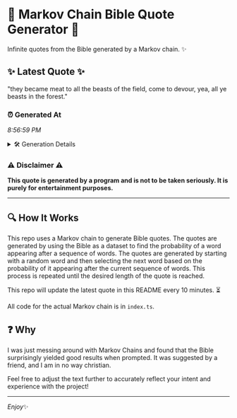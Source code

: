 # 📖 Markov Chain Bible Quote Generator 📖

Infinite quotes from the Bible generated by a Markov chain. ✨

## ✨ Latest Quote ✨
"they became meat to all the beasts of the field, come to devour, yea, all ye beasts in the forest."

### ⏰ Generated At
*8:56:59 PM*

<details>
    <summary>🛠️ Generation Details</summary>
    <p>
        <strong>🌱 Seed:</strong> they<br>
        <strong>🔄 Iterations:</strong> 19<br>
        <strong>📜 Context History:</strong><br>[ they ]: became<br>[ they, became ]: meat<br>[ they, became, meat ]: to<br>[ they, became, meat, to ]: all<br>[ they, became, meat, to, all ]: the<br>[ they, became, meat, to, all, the ]: beasts<br>[ became, meat, to, all, the, beasts ]: of<br>[ meat, to, all, the, beasts, of ]: the<br>[ to, all, the, beasts, of, the ]: field,<br>[ all, the, beasts, of, the, field, ]: come<br>[ the, beasts, of, the, field,, come ]: to<br>[ beasts, of, the, field,, come, to ]: devour,<br>[ of, the, field,, come, to, devour, ]: yea,<br>[ the, field,, come, to, devour,, yea, ]: all<br>[ field,, come, to, devour,, yea,, all ]: ye<br>[ come, to, devour,, yea,, all, ye ]: beasts<br>[ to, devour,, yea,, all, ye, beasts ]: in<br>[ devour,, yea,, all, ye, beasts, in ]: the<br>[ yea,, all, ye, beasts, in, the ]: forest.<br>
    </p>
</details>

### ⚠️ Disclaimer ⚠️
**This quote is generated by a program and is not to be taken seriously. It is purely for entertainment purposes.**

---

## 🔍 How It Works

This repo uses a Markov chain to generate Bible quotes. The quotes are generated by using the Bible as a dataset to find the probability of a word appearing after a sequence of words. The quotes are generated by starting with a random word and then selecting the next word based on the probability of it appearing after the current sequence of words. This process is repeated until the desired length of the quote is reached.

This repo will update the latest quote in this README every 10 minutes. ⏳

All code for the actual Markov chain is in `index.ts`.

## ❓ Why

I was just messing around with Markov Chains and found that the Bible surprisingly yielded good results when prompted. 
It was suggested by a friend, and I am in no way christian.

Feel free to adjust the text further to accurately reflect your intent and experience with the project!

---

*Enjoy*✨
